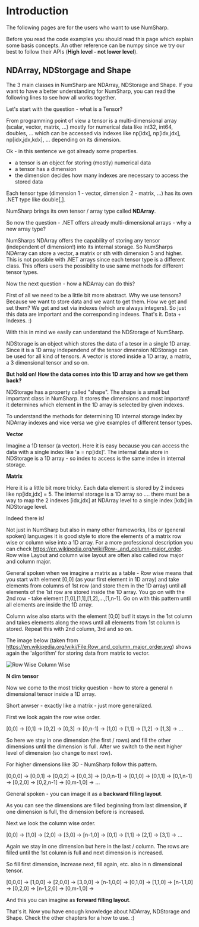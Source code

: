 # Introduction 

The following pages are for the users who want to use NumSharp. 

Before you read the code examples you should read this page which explain some basis concepts. 
An other reference can be numpy since we try our best to follow their APIs (**High level - not lower level**). 

## NDArray, NDStorgage and Shape

The 3 main classes in NumSharp are NDArray, NDStorage and Shape. 
If you want to have a better understanding for NumSharp, you can read the following lines to see how all works together. 

Let's start with the question - what is a Tensor? 

From programming point of view a tensor is a multi-dimensional array (scalar, vector, matrix, ...) mostly for numerical data like int32, int64, doubles, ...  which can be accessed via indexes like np[idx], np[idx,jdx], np[idx,jdx,kdx], ... depending on its dimension. 

Ok - in this sentence we got already some properties. 

- a tensor is an object for storing (mostly) numerical data 
- a tensor has a dimension 
- the dimension decides how many indexes are necessary to access the stored data

Each tensor type (dimension 1 - vector, dimension 2 - matrix, ...) has its own .NET type like double[,]. 

NumSharp brings its own tensor / array type called **NDArray**.

So now the question - .NET offers already multi-dimensional arrays - why a new array type?

NumSharps NDArray offers the capability of storing any tensor (independent of dimension!) into its internal storage. 
So NumSharps NDArray can store a vector, a matrix or sth with dimension 5 and higher. This is not possible with .NET arrays since each tensor type is a different class. This offers users the possibility to use same methods for different tensor types.

Now the next question - how a NDArray can do this? 

First of all we need to be a little bit more abstract. Why we use tensors? Because we want to store data and we want to get them. How we get and set them? We get and set via indexes (which are always integers). So just this data are important and the corresponding indexes. That's it. Data + Indexes. :)

With this in mind we easily can understand the NDStorage of NumSharp. 

NDStorage is an object which stores the data of a tesor in a single 1D array. Since it is a 1D array independend of the tensor dimension NDStorage can be used for all kind of tensors. A vector is stored inside a 1D array, a matrix, a 3 dimensional tensor and so on. 

**But hold on! How the data comes into this 1D array and how we get them back?**

NDStorage has a property called "shape". The shape is a small but important class in NumSharp. It stores the dimensions and most important! it determines which element in the 1D array is selected by given indexes.

To understand the methods for determining 1D internal storage index by NDArray indexes and vice versa we give examples of different tensor types.

**Vector**

Imagine a 1D tensor (a vector). Here it is easy because you can access the data with a single index like 'a = np[idx]'. The internal data store in NDStorage is a 1D array - so index to access is the same index in internal storage. 

**Matrix**

Here it is a little bit more tricky. Each data element is stored by 2 indexes like np[idx,jdx] = 5. The internal storage is a 1D array so .... there must be a way to map the 2 indexes [idx,jdx] at NDArray level to a single index [kdx] in NDStorage level. 

Indeed there is! 

Not just in NumSharp but also in many other frameworks, libs or (general spoken) languages it is good style to store the elements of a matrix row wise or column wise into a 1D array. For a more professional description you can check https://en.wikipedia.org/wiki/Row-_and_column-major_order. Row wise Layout and column wise layout are often also called row major and column major. 

General spoken when we imagine a matrix as a table - Row wise means that you start with element [0,0] (as your first element in 1D array) and take elements from columns of 1st row (and store them in the 1D array) until all elements of the 1st row are stored inside the 1D array. You go on with the 2nd row - take element [1,0],[1,1],[1,2],...,[1,n-1]. Go on with this pattern until all elements are inside the 1D array. 

Column wise also starts with the element [0,0] but! it stays in the 1st column and takes elements along the rows until all elements from 1st column is stored. Repeat this with 2nd column, 3rd and so on. 

The image below (taken from https://en.wikipedia.org/wiki/File:Row_and_column_major_order.svg) shows again the 'algorithm' for storing data from matrix to vector. 


![Row Wise Column Wise](../images/rowWise_ColumnWise.png)



**N dim tensor**

Now we come to the most tricky question - how to store a general n dimensional tensor inside a 1D array. 

Short anwser - exactly like a matrix - just more generalized. 

First we look again the row wise order. 

[0,0] -> [0,1] -> [0,2] -> [0,3] -> [0,n-1] -> [1,0] -> [1,1] -> [1,2] -> [1,3] -> ...

So here we stay in one dimension (the first / rows) and fill the other dimensions until the dimension is full. 
After we switch to the next higher level of dimension (so change to next row). 

For higher dimensions like 3D - NumSharp follow this pattern. 

[0,0,0] -> [0,0,1] -> [0,0,2] -> [0,0,3] -> [0,0,n-1] -> [0,1,0] -> [0,1,1] -> [0,1,n-1] -> [0,2,0] -> [0,2,n-1] -> [0,m-1,0] -> ...

General spoken - you can image it as a **backward filling layout**. 

As you can see the dimensions are filled beginning from last dimension, if one dimension is full, the dimension before is increased.  

Next we look the column wise order. 

[0,0] -> [1,0] -> [2,0] -> [3,0] -> [n-1,0] -> [0,1] -> [1,1] -> [2,1] -> [3,1] -> ...

Again we stay in one dimension but here in the last / column. The rows are filled until the 1st column is full and next dimension is increased. 

So fill first dimension, increase next, fill again, etc. also in n dimensional tensor. 

[0,0,0] -> [1,0,0] -> [2,0,0] -> [3,0,0] -> [n-1,0,0] -> [0,1,0] -> [1,1,0] -> [n-1,1,0] -> [0,2,0] -> [n-1,2,0] -> [0,m-1,0] -> 

And this you can imagine as **forward filling layout**.

That's it. Now you have enough knowledge about NDArray, NDStorage and Shape. Check the other chapters for a how to use. :)















